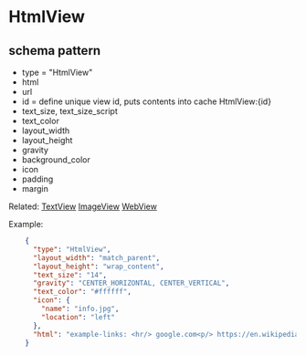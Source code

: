 # HtmlView
## schema pattern

* type = "HtmlView"
* html
* url
* id = define unique view id, puts contents into cache HtmlView:{id} 
* text_size, text_size_script
* text_color
* layout_width
* layout_height
* gravity
* background_color
* icon
* padding 
* margin

Related:
[TextView](TextView.md) 
[ImageView](ImageView.md) 
[WebView](WebView.md) 


Example:
```json
    {
      "type": "HtmlView",
      "layout_width": "match_parent",
      "layout_height": "wrap_content",
      "text_size": "14",
      "gravity": "CENTER_HORIZONTAL, CENTER_VERTICAL",
      "text_color": "#ffffff",
      "icon": {
        "name": "info.jpg",
        "location": "left"
      },
      "html": "example-links: <hr/> google.com<p/> https://en.wikipedia.org/wiki/Pretty_Good_Privacy#OpenPGP <p/>internal-icon: <img src='play.'>"
    }
```
